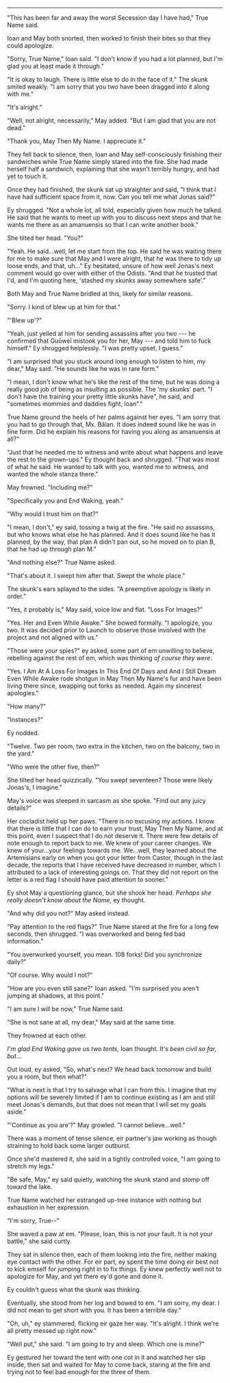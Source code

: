 -----

"This has been far and away the worst Secession day I have had," True Name said.

Ioan and May both snorted, then worked to finish their bites so that they could apologize.

"Sorry, True Name," Ioan said. "I don't know if you had a lot planned, but I'm glad you at least made it through."

"It is okay to laugh. There is little else to do in the face of it." The skunk smiled weakly. "I am sorry that you two have been dragged into it along with me."

"It's alright."

"Well, not alright, necessarily," May added. "But I am glad that you are not dead."

"Thank you, May Then My Name. I appreciate it."

They fell back to silence, then, Ioan and May self-consciously finishing their sandwiches while True Name simply stared into the fire. She had made herself half a sandwich, explaining that she wasn't terribly hungry, and had yet to touch it.

Once they had finished, the skunk sat up straighter and said, "I think that I have had sufficient space from it, now. Can you tell me what Jonas said?"

Ey shrugged. "Not a whole lot, all told, especially given how much he talked. He said that he wants to meet up with you to discuss next steps and that he wants me there as an amanuensis so that I can write another book."

She tilted her head. "You?"

"Yeah. He said...well, let me start from the top. He said he was waiting there for me to make sure that May and I were alright, that he was there to tidy up loose ends, and that, uh..." Ey hesitated, unsure of how well Jonas's next comment would go over with either of the Odists. "And that he trusted that I'd, and I'm quoting here, 'stashed my skunks away somewhere safe'."

Both May and True Name bridled at this, likely for similar reasons.

"Sorry. I kind of blew up at him for that."

"'Blew up'?"

"Yeah, just yelled at him for sending assassins after you two --- he confirmed that Guōweī mistook you for her, May --- and told him to fuck himself." Ey shrugged helplessly. "I was pretty upset, I guess."

"I am surprised that you stuck around long enough to listen to him, my dear," May said. "He sounds like he was in rare form."

"I mean, I don't know what he's like the rest of the time, but he was doing a really good job of being as insulting as possible. The 'my skunks' part. "I don't have the training your pretty little skunks have", he said, and "sometimes mommies and daddies fight, Ioan"."

True Name ground the heels of her palms against her eyes. "I am sorry that you had to go through that, Mx. Bălan. It does indeed sound like he was in fine form. Did he explain his reasons for having you along as amanuensis at all?"

"Just that he needed me to witness and write about what happens and leave the rest to the grown-ups." Ey thought back and shrugged. "That was most of what he said. He wanted to talk with you, wanted me to witness, and wanted the whole stanza there."

May frowned. "Including me?"

"Specifically you and End Waking, yeah."

"Why would I trust him on that?"

"I mean, I don't," ey said, tossing a twig at the fire. "He said no assassins, but who knows what else he has planned. And it does sound like he has it planned, by the way, that plan A didn't pan out, so he moved on to plan B, that he had up through plan M."

"And nothing else?" True Name asked.

"That's about it. I swept him after that. Swept the whole place."

The skunk's ears splayed to the sides. "A preemptive apology is likely in order."

"Yes, it probably is," May said, voice low and flat. "Loss For Images?"

"Yes. Her and Even While Awake." She bowed formally. "I apologize, you two. It was decided prior to Launch to observe those involved with the project and not aligned with us."

"Those were *your* spies?" ey asked, some part of em unwilling to believe, rebelling against the rest of em, which was thinking *of course they were*.

"Yes. I Am At A Loss For Images In This End Of Days and And I Still Dream Even While Awake rode shotgun in May Then My Name's fur and have been living there since, swapping out forks as needed. Again my sincerest apologies."

"How many?"

"Instances?"

Ey nodded.

"Twelve. Two per room, two extra in the kitchen, two on the balcony, two in the yard."

"Who were the other five, then?"

She tilted her head quizzically. "You swept seventeen? Those were likely Jonas's, I imagine."

May's voice was steeped in sarcasm as she spoke. "Find out any juicy details?"

Her cocladist held up her paws. "There is no excusing my actions. I know that there is little that I can do to earn your trust, May Then My Name, and at this point, even I suspect that I do not deserve it. There were few details of note enough to report back to me. We knew of your career changes. We knew of your...your feelings towards me. We...well, they learned about the Artemisians early on when you got your letter from Castor, though in the last decade, the reports that I have received have decreased in number, which I attributed to a lack of interesting goings on. That they did not report on the letter is a red flag I should have paid attention to sooner."

Ey shot May a questioning glance, but she shook her head. *Perhaps she really doesn't know about the Name,* ey thought.

"And why did you not?" May asked instead.

"Pay attention to the red flags?" True Name stared at the fire for a long few seconds, then shrugged. "I was overworked and being fed bad information."

"You overworked yourself, you mean. 108 forks! Did you synchronize daily?"

"Of course. Why would I not?"

"How are you even still sane?" Ioan asked. "I'm surprised you aren't jumping at shadows, at this point."

"I am sure I will be now," True Name said.

"She is not sane at all, my dear," May said at the same time.

They frowned at each other.

*I'm glad End Waking gave us two tents,* Ioan thought. *It's been civil so far, but...*

Out loud, ey asked, "So, what's next? We head back tomorrow and build you a room, but then what?"

"What is next is that I try to salvage what I can from this. I imagine that my options will be severely limited if I am to continue existing as I am and still meet Jonas's demands, but that does not mean that I will set my goals aside."

"'Continue as you are'?" May growled. "I cannot believe...well."

There was a moment of tense silence, eir partner's jaw working as though straining to hold back some larger outburst.

Once she'd mastered it, she said in a tightly controlled voice, "I am going to stretch my legs."

"Be safe, May," ey said quietly, watching the skunk stand and stomp off toward the lake.

True Name watched her estranged up-tree instance with nothing but exhaustion in her expression.

"I'm sorry, True--"

She waved a paw at em. "Please, Ioan, this is not your fault. It is not your battle," she said curtly.

They sat in silence then, each of them looking into the fire, neither making eye contact with the other. For eir part, ey spent the time doing eir best not to kick emself for jumping right in to fix things. Ey knew perfectly well not to apologize for May, and yet there ey'd gone and done it.

Ey couldn't guess what the skunk was thinking.

Eventually, she stood from her log and bowed to em. "I am sorry, my dear. I did not mean to get short with you. It has been a terrible day."

"Oh, uh," ey stammered, flicking eir gaze her way. "It's alright. I think we're all pretty messed up right now."

"Well put," she said. "I am going to try and sleep. Which one is mine?"

Ey gestured her toward the tent with one cot in it and watched her slip inside, then sat and waited for May to come back, staring at the fire and trying not to feel bad enough for the three of them. 


